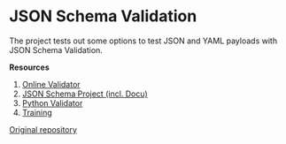 # JSON Schema Validation
The project tests out some options to test JSON and YAML 
payloads with JSON Schema Validation.

**Resources**
1. [Online Validator](https://www.jsonschemavalidator.net/)
2. [JSON Schema Project (incl. Docu)]( https://json-schema.org/)
3. [Python Validator](https://github.com/Julian/jsonschema)
4. [Training](https://json-schema.org/understanding-json-schema/index.html)

[Original repository](https://github.com/zieglerca/JsonSchemaValidation)
